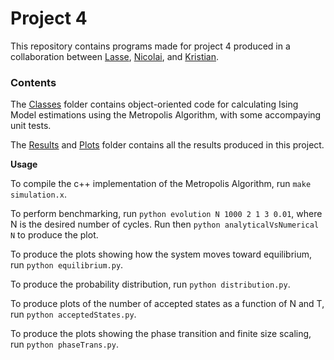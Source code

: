 # Project 4

This repository contains programs made for project 4 produced in a collaboration between [Lasse](https://github.com/lasselb87), [Nicolai](https://github.com/nicolossus), and [Kristian](https://github.com/KristianWold).


### Contents

The [Classes](https://github.com/KristianWold/Compphys/tree/master/P4/classes) folder contains object-oriented code
for calculating Ising Model estimations using the Metropolis Algorithm, with some accompaying unit tests.

The [Results](https://github.com/KristianWold/Compphys/tree/master/P4/results) and
[Plots](https://github.com/KristianWold/Compphys/tree/master/P4/plots)
folder contains all the results produced in this project.

**Usage**

To compile the c++ implementation of the Metropolis Algorithm, run `make simulation.x`.

To perform benchmarking, run `python evolution N 1000 2 1 3 0.01`, where N is the desired
number of cycles. Run then `python analyticalVsNumerical N` to produce the plot.

To produce the plots showing how the system moves toward equilibrium, run `python equilibrium.py`.

To produce the probability distribution, run `python distribution.py`.

To produce plots of the number of accepted states as a function of N and T, run `python acceptedStates.py`.

To produce the plots showing the phase transition and finite size scaling, run `python phaseTrans.py`.
